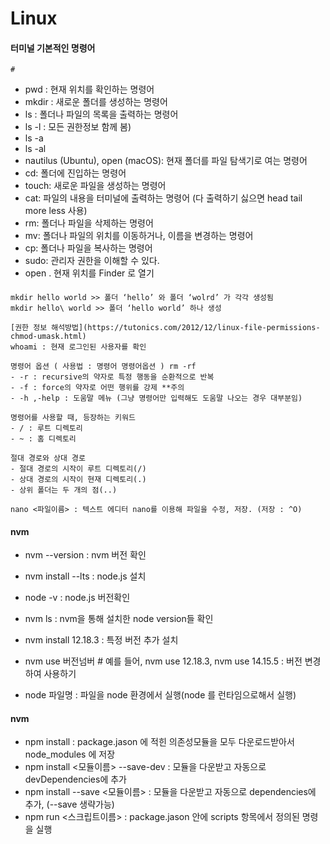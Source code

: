 # Linux


#### 터미널 기본적인 명령어
	#
- pwd : 현재 위치를 확인하는 명령어
- mkdir : 새로운 폴더를 생성하는 명령어
- ls : 폴더나 파일의 목록을 출력하는 명령어
- ls -l : 모든 권한정보 함께 봄)
- ls -a
- ls -al
- nautilus (Ubuntu), open (macOS): 현재 폴더를 파일 탐색기로 여는 명령어
- cd: 폴더에 진입하는 명령어
- touch: 새로운 파일을 생성하는 명령어
- cat: 파일의 내용을 터미널에 출력하는 명령어 (다 출력하기 싫으면 head tail more less 사용)
- rm: 폴더나 파일을 삭제하는 명령어
- mv: 폴더나 파일의 위치를 이동하거나, 이름을 변경하는 명령어
- cp: 폴더나 파일을 복사하는 명령어
- sudo: 관리자 권한을 이해할 수 있다.
- open .  현재 위치를 Finder 로 열기

####
	mkdir hello world >> 폴더 ‘hello’ 와 폴더 ‘wolrd’ 가 각각 생성됨
	mkdir hello\ world >> 폴더 ‘hello world’ 하나 생성 

	[권한 정보 해석방법](https://tutonics.com/2012/12/linux-file-permissions-chmod-umask.html)
	whoami : 현재 로그인된 사용자를 확인

	명령어 옵션 ( 사용법 : 명령어 명령어옵션 ) rm -rf
    - -r : recursive의 약자로 특정 행동을 순환적으로 반복
    - -f : force의 약자로 어떤 행위를 강제 **주의
    - -h ,-help : 도움말 메뉴 (그냥 명령어만 입력해도 도움말 나오는 경우 대부분임)

	명령어를 사용할 때, 등장하는 키워드
    - / : 루트 디렉토리
    - ~ : 홈 디렉토리

	절대 경로와 상대 경로
    - 절대 경로의 시작이 루트 디렉토리(/)
    - 상대 경로의 시작이 현재 디렉토리(.)
    - 상위 폴더는 두 개의 점(..)

	nano <파일이름> : 텍스트 에디터 nano를 이용해 파일을 수정, 저장. (저장 : ^O)


#### nvm

- nvm --version : nvm 버전 확인
- nvm install --lts : node.js 설치
- node -v : node.js 버전확인
- nvm ls : nvm을 통해 설치한 node version들 확인
- nvm install 12.18.3 : 특정 버전 추가 설치
- nvm use 버전넘버  # 예를 들어, nvm use 12.18.3,  nvm use 14.15.5 : 버전 변경하여 사용하기

- node 파일명 : 파일을 node 환경에서 실행(node 를 런타임으로해서 실행)

#### nvm

- npm install : package.jason 에 적힌 의존성모듈을 모두 다운로드받아서 node_modules 에 저장
- npm install <모듈이름> --save-dev : 모듈을 다운받고 자동으로 devDependencies에 추가
- npm install --save <모듈이름> : 모듈을 다운받고 자동으로 dependencies에 추가, (--save 생략가능)
- npm run <스크립트이름> : package.jason 안에 scripts 항목에서 정의된 명령을 실행


